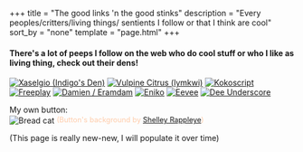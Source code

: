 +++
title = "The good links 'n the good stinks"
description = "Every peoples/critters/living things/ sentients I follow or that I think are cool"
sort_by = "none"
template = "page.html"
+++

#### There's a lot of peeps I follow on the web who do cool stuff or who I like as living thing, check out their dens!

<p style="image-rendering: pixelated;">
    <a href="https://xaselgio.net"><img src="../images/btn/lt/xaselgio.gif" alt="Xaselgio (Indigo's Den)" title="Xaselgio (Indigo's Den)"/></a>
    <a href="https://vulpinecitrus.info"><img src="../images/btn/lt/limefox.png" alt="Vulpine Citrus (lymkwi)" title="Vulpine Citrus (lymkwi)"/></a>
    <a href="https://kokoscript.com"><img src="../images/btn/lt/kokoscript.gif" alt="Kokoscript" title="Kokoscript"/></a>
    <a href="https://freeplay.floof.company/"><img src="../images/btn/lt/free.gif" alt="Freeplay" title="Freeplay"/></a>
    <a href="https://damien.zone"><img src="../images/btn/lt/damien.png" alt="Damien / Eramdam" title="Damien.zone (Eramdam)"/></a>
    <a href="https://enikofox.com"><img src="../images/btn/lt/eniko.png" alt="Eniko" title="Eniko"/></a>
    <a href="https://eev.ee"><img src="../images/btn/lt/eevee.gif" alt="Eevee" title="Eevee"/></a>
    <a href="https://dee.underscore.world/"><img src="../images/btn/lt/dee.png" alt="Dee Underscore" title="Dee Underscore"/></a>
</p>

<p style="image-rendering: pixelated;">
    My own button:<br/>
    <img src="../images/btn/breadcat.gif" title="Breadcat" alt="Bread cat" style="vertical-align:middle;">
    <span style="font-size: 0.8rem; color: #ffccaa;">(Button's background by <a href="https://absolutecreaturevibes.com">Shelley Rappleye</a>)</span>
</p>

(This page is really new-new, I will populate it over time)